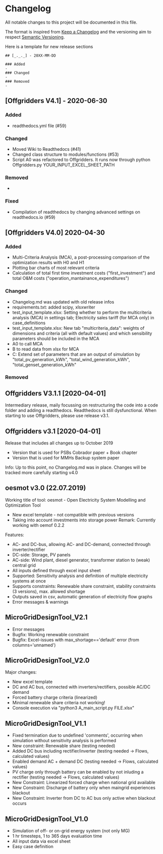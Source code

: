 # Changelog
All notable changes to this project will be documented in this file.

The format is inspired from [Keep a Changelog](http://keepachangelog.com/en/1.0.0/)
and the versioning aim to respect [Semantic Versioning](http://semver.org/spec/v2.0.0.html).

Here is a template for new release sections

```
## [_._._] - 20XX-MM-DD

### Added
-
### Changed
-
### Removed
-
```

## [Offgridders V4.1] - 2020-06-30

### Added
- readthedocs.yml file (#59)

### Changed
- Moved Wiki to Readthedocs (#41)
- Changed class structure to modules/functions (#53)
- Script A0 was refactored to Offgridders. It runs now through python Offgridders.py YOUR_INPUT_EXCEL_SHEET_PATH

### Removed
-

### Fixed
- Compilation of readthedocs by changing advanced settings on readthedocs.io (#59)

## [Offgridders V4.0] 2020-04-30

### Added
- Multi-Criteria Analysis (MCA), a post-processing comparison of the optimization results with H0 and H1
- Plotting bar charts of most relevant criteria
- Calculation of total first time investment costs ("first_investment") and total O&M costs ("operation_mantainance_expenditures")

### Changed
- Changelog.md was updated with old release infos
- requirements.txt: added scipy, xlsxwriter 
- test_input_template.xlsx: Setting whether to perform the multicriteria analysis (MCA) in settings tab; Electricity sales tariff (for MCA only) in case_definitions
- test_input_template.xlsx: New tab "multicriteria_data": weights of dimensions and criteria (all with default values) and which sensibility parameters should be included in the MCA
- A0 to call MCA
- B to read data from xlsx for MCA
- C: Extend set of parameters that are an output of simulation by "total_pv_generation_kWh", "total_wind_generation_kWh", "total_genset_generation_kWh"

### Removed

## Offgridders V3.1.1 [2020-04-01]

Intermediary release, maily focussing on restructuring the code into a code folder and adding a readthedocs.
Readthedocs is still dysfunctional. When starting to use Offgridders, please use release v3.1.

## Offgridders v3.1 [2020-04-01]
Release that includes all changes up to October 2019
- Version that is used for PSBs Cobrador paper + Book chapter
- Version that is used for MMHs Backup system paper

Info: Up to this point, no Changelog.md was in place. Changes will be tracked more carefully starting v4.0

## oesmot v3.0 (22.07.2019)
Working title of tool:
oesmot - Open Electricity System Modelling and Optimization Tool

- New excel template - not compatible with previous versions
- Taking into account investments into storage power
Remark: Currently working with oemof 0.2.2

Features:
- AC- and DC-bus, allowing AC- and DC-demand, connected through inverter/rectifier
- DC-side: Storage, PV panels
- AC-side: Wind plant, diesel generator, transformer station to (weak) central grid
- All inputs defined through excel input sheet
- Supported: Sensitivity analysis and definition of multiple electricity systems at once
- Supports constraints: Renewable share constraint, stability constraints (3 versions), max. allowed shortage
- Outputs saved in csv, automatic generation of electricity flow graphs
- Error messages & warnings


## MicroGridDesignTool_V2.1
- Error messages
- Bugfix: Working renewable constraint
- Bugfix: Excel-issues with max_shortage=='default' error (from columns='unnamed')

## MicroGridDesignTool_V2.0
Major changes:
- New excel template
- DC and AC bus, connected with inverters/rectifiers, possible AC/DC demand
- Forced battery charge criteria (linearized)
- Minimal renewable share criteria not working!
- Console execution via "python3 A_main_script.py FILE.xlsx"

## MicroGridDesignTool_V1.1
- Fixed termination due to undefined 'comments', occurring when simulation without sensitivity analysis is performed
- New constraint: Renewable share (testing needed)
- Added DC bus including rectifier/inverter (testing needed -> Flows, calculated values)
- Enabled demand AC + demand DC (testing needed -> Flows, calculated values)
- PV charge only through battery can be enabled by not inluding a rectifier (testing needed -> Flows, calculated values)
- New Constraint: Linearized forced charge when national grid available
- New Constraint: Discharge of battery only when maingrid experiences blackout
- New Constraint: Inverter from DC to AC bus only active when blackout occurs

## MicroGridDesignTool_V1.0
- Simulation of off- or on-grid energy system (not only MG)
- 1 hr timesteps, 1 to 365 days evaluation time
- All input data via excel sheet
- Easy case definition


